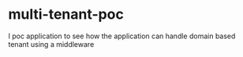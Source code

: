 # multi-tenant-poc
I poc application to see how the application can handle domain based tenant using a middleware
